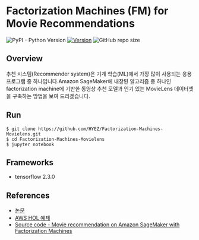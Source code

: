 # Factorization Machines (FM) for Movie Recommendations
![PyPI - Python Version](https://img.shields.io/pypi/pyversions/scikit-daisy) [![Version](https://img.shields.io/badge/version-v1.0.0-orange)](https://github.com/HYEZ/Factorization-Machines-Movielens) ![GitHub repo size](https://img.shields.io/github/repo-size/HYEZ/Factorization-Machines-Movielens)


## Overview
추천 시스템(Recommender system)은 기계 학습(ML)에서 가장 많이 사용되는 응용프로그램 중 하나입니다.Amazon SageMaker에 내장된 알고리즘 중 하나인 factorization machine에 기반한 동영상 추천 모델과 인기 있는 MovieLens 데이터셋을 구축하는 방법을 보여 드리겠습니다.


## Run
```
$ git clone https://github.com/HYEZ/Factorization-Machines-Movielens.git
$ cd Factorization-Machines-Movielens
$ jupyter notebook
```


## Frameworks
- tensorflow 2.3.0

## References
- [논문](https://www.csie.ntu.edu.tw/~b97053/paper/Rendle2010FM.pdf)
- [AWS HOL 예제](https://cloud.hosting.kr/techblog_180709_movie-recommender-with-factorization-machines/)
- [Source code - Movie recommendation on Amazon SageMaker with Factorization Machines](https://github.com/juliensimon/dlnotebooks/blob/master/sagemaker/03-Factorization-Machines-Movielens.ipynb)